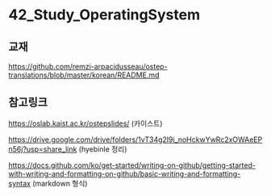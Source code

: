 # 42_Study_OperatingSystem

## 교재
https://github.com/remzi-arpacidusseau/ostep-translations/blob/master/korean/README.md

## 참고링크
https://oslab.kaist.ac.kr/ostepslides/ (카이스트)

https://drive.google.com/drive/folders/1vT34g2l9i_noHckwYwRc2xOWAeEPn56j?usp=share_link (hyebinle 정리)

https://docs.github.com/ko/get-started/writing-on-github/getting-started-with-writing-and-formatting-on-github/basic-writing-and-formatting-syntax (markdown 형식)

